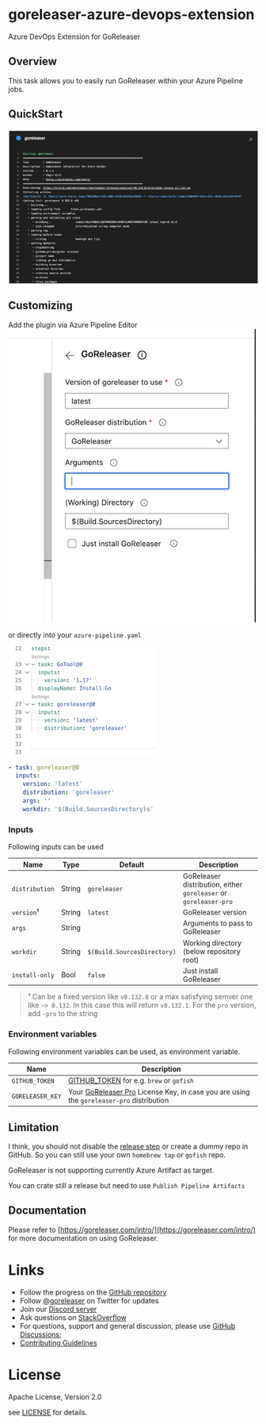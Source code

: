 # goreleaser-azure-devops-extension

Azure DevOps Extension for GoReleaser

## Overview

This task allows you to easily run GoReleaser within your Azure Pipeline jobs.

## QuickStart

![](images/ado.png)

## Customizing

Add the plugin via Azure Pipeline Editor
![](images/ado_2.png)

or directly into your `azure-pipeline.yaml`

![](images/ado_3.png)

````yaml
- task: goreleaser@0
  inputs:
    version: 'latest'
    distribution: 'goreleaser'
    args: ''
    workdir: '$(Build.SourcesDirectory)s'
````

### Inputs

Following inputs can be used

| Name             | Type    | Default      | Description                                                      |
|------------------|---------|--------------|------------------------------------------------------------------|
| `distribution`   | String  | `goreleaser` | GoReleaser distribution, either `goreleaser` or `goreleaser-pro` |
| `version`**¹**   | String  | `latest`     | GoReleaser version                                               |
| `args`           | String  |              | Arguments to pass to GoReleaser                                  |
| `workdir`        | String  | `$(Build.SourcesDirectory)`          | Working directory (below repository root)                        |
| `install-only`   | Bool    | `false`      | Just install GoReleaser                                          |

> **¹** Can be a fixed version like `v0.132.0` or a max satisfying semver one like `~> 0.132`. In this case this will return `v0.132.1`.
> For the `pro` version, add `-pro` to the string

### Environment variables

Following environment variables can be used, as environment variable.

| Name             | Description                           |
|------------------|---------------------------------------|
| `GITHUB_TOKEN`   | [GITHUB_TOKEN](https://help.github.com/en/actions/configuring-and-managing-workflows/authenticating-with-the-github_token) for e.g. `brew` or `gofish` |
| `GORELEASER_KEY` | Your [GoReleaser Pro](https://goreleaser.com/pro) License Key, in case you are using the `goreleaser-pro` distribution                              |

## Limitation

I think, you should not disable the [release step](https://goreleaser.com/customization/release/) or create a dummy repo
in GitHub. So you can still use your own `homebrew tap` or `gofish` repo.

GoReleaser is not supporting currently Azure Artifact as target.

You can crate still a release but need to use `Publish Pipeline Artifacts`

## Documentation

Please refer to [https://goreleaser.com/intro/](https://goreleaser.com/intro/) for more documentation on using
GoReleaser.

# Links

- Follow the progress on the [GitHub repository](https://github.com/goreleaser/goreleaser)
- Follow [@goreleaser](https://twitter.com/goreleaser) on Twitter for updates
- Join our [Discord server](https://discord.gg/RGEBtg8vQ6)
- Ask questions on [StackOverflow](https://stackoverflow.com/questions/tagged/goreleaser)
- For questions, support and general discussion, please use
  [GitHub Discussions](https://github.com/goreleaser/goreleaser/discussions);
- [Contributing Guidelines](https://github.com/goreleaser/goreleaser/blob/master/CONTRIBUTING.md)

# License

Apache License, Version 2.0

see [LICENSE](LICENSE) for details.